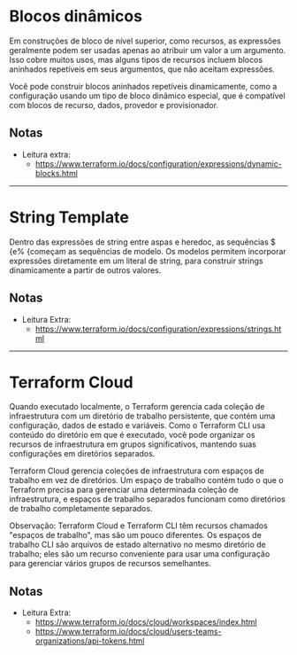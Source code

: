 # Blocos dinâmicos

Em construções de bloco de nível superior, como recursos, as expressões geralmente podem ser usadas apenas ao atribuir um valor a um argumento. Isso cobre muitos usos, mas alguns tipos de recursos incluem blocos aninhados repetíveis em seus argumentos, que não aceitam expressões.

Você pode construir blocos aninhados repetíveis dinamicamente, como a configuração usando um tipo de bloco dinâmico especial, que é compatível com blocos de recurso, dados, provedor e provisionador.

## Notas

* Leitura extra:
  * https://www.terraform.io/docs/configuration/expressions/dynamic-blocks.html

---

# String Template

Dentro das expressões de string entre aspas e heredoc, as sequências $ {e% {começam as sequências de modelo. Os modelos permitem incorporar expressões diretamente em um literal de string, para construir strings dinamicamente a partir de outros valores.

## Notas

* Leitura Extra:
  * https://www.terraform.io/docs/configuration/expressions/strings.html

---

# Terraform Cloud

Quando executado localmente, o Terraform gerencia cada coleção de infraestrutura com um diretório de trabalho persistente, que contém uma configuração, dados de estado e variáveis. Como o Terraform CLI usa conteúdo do diretório em que é executado, você pode organizar os recursos de infraestrutura em grupos significativos, mantendo suas configurações em diretórios separados.

Terraform Cloud gerencia coleções de infraestrutura com espaços de trabalho em vez de diretórios. Um espaço de trabalho contém tudo o que o Terraform precisa para gerenciar uma determinada coleção de infraestrutura, e espaços de trabalho separados funcionam como diretórios de trabalho completamente separados.

Observação: Terraform Cloud e Terraform CLI têm recursos chamados "espaços de trabalho", mas são um pouco diferentes. Os espaços de trabalho CLI são arquivos de estado alternativo no mesmo diretório de trabalho; eles são um recurso conveniente para usar uma configuração para gerenciar vários grupos de recursos semelhantes.
## Notas

* Leitura Extra:
  * https://www.terraform.io/docs/cloud/workspaces/index.html
  * https://www.terraform.io/docs/cloud/users-teams-organizations/api-tokens.html